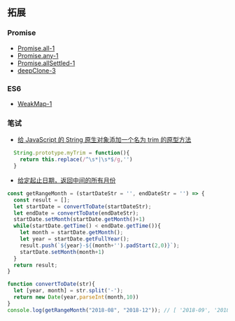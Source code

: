 ## 拓展
### Promise
* [Promise.all-1](./src/ts/1.Promise.all.js)
* [Promise.any-1](./src/ts/2.Promise.any.js)
* [Promise.allSettled-1](./src/ts/3.Promise.allSettled.js)
* [deepClone-3](a)

### ES6
* [WeakMap-1](https://juejin.cn/post/6844903646623186958)


### 笔试
* [给 JavaScript 的 String 原生对象添加一个名为 trim 的原型方法](https://lgwebdream.github.io/FE-Interview/program/#%E7%BB%99-javascript-%E7%9A%84-string-%E5%8E%9F%E7%94%9F%E5%AF%B9%E8%B1%A1%E6%B7%BB%E5%8A%A0%E4%B8%80%E4%B8%AA%E5%90%8D%E4%B8%BA-trim-%E7%9A%84%E5%8E%9F%E5%9E%8B%E6%96%B9%E6%B3%95%EF%BC%8C%E7%94%A8%E4%BA%8E%E6%88%AA%E5%8F%96%E5%AD%97%E7%AC%A6%E4%B8%B2%E5%89%8D%E5%90%8E%E7%9A%84%E7%A9%BA%E7%99%BD%E5%AD%97%E7%AC%A6)
```javascript
  String.prototype.myTrim = function(){
    return this.replace(/^\s*|\s*$/g,'')
  }
```
* [给定起止日期，返回中间的所有月份]()
```javascript
const getRangeMonth = (startDateStr = '', endDateStr = '') => {
  const result = [];
  let startDate = convertToDate(startDateStr);
  let endDate = convertToDate(endDateStr);
  startDate.setMonth(startDate.getMonth()+1)
  while(startDate.getTime() < endDate.getTime()){
    let month = startDate.getMonth();
    let year = startDate.getFullYear();
    result.push(`${year}-${(month+'').padStart(2,0)}`);
    startDate.setMonth(month+1)
  }
  return result;
}

function convertToDate(str){
  let [year, month] = str.split('-');
  return new Date(year,parseInt(month,10))
}
console.log(getRangeMonth("2018-08", "2018-12")); // [ '2018-09', '2018-10', '2018-11' ]
```
